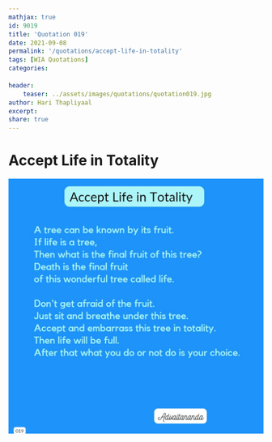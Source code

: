 ```yaml
---
mathjax: true
id: 9019
title: 'Quotation 019'
date: 2021-09-08
permalink: '/quotations/accept-life-in-totality'
tags: [WIA Quotations] 
categories: 

header:
    teaser: ../assets/images/quotations/quotation019.jpg
author: Hari Thapliyaal 
excerpt:
share: true 
---
```


# Accept Life in Totality

![Accept Life in Totality](../assets/images/quotations/quotation019.jpg)
